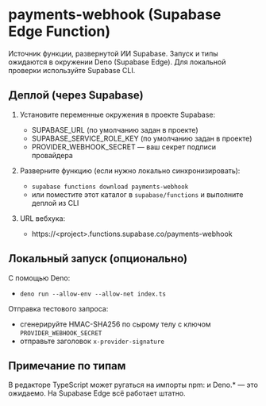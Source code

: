 # payments-webhook (Supabase Edge Function)

Источник функции, развернутой ИИ Supabase. Запуск и типы ожидаются в окружении Deno (Supabase Edge). Для локальной проверки используйте Supabase CLI.

## Деплой (через Supabase)

1. Установите переменные окружения в проекте Supabase:

   - SUPABASE_URL (по умолчанию задан в проекте)
   - SUPABASE_SERVICE_ROLE_KEY (по умолчанию задан в проекте)
   - PROVIDER_WEBHOOK_SECRET — ваш секрет подписи провайдера

2. Разверните функцию (если нужно локально синхронизировать):

   - `supabase functions download payments-webhook`
   - или поместите этот каталог в `supabase/functions` и выполните деплой из CLI

3. URL вебхука:

   - https://\<project>.functions.supabase.co/payments-webhook

## Локальный запуск (опционально)

С помощью Deno:

- `deno run --allow-env --allow-net index.ts`

Отправка тестового запроса:

- сгенерируйте HMAC-SHA256 по сырому телу с ключом `PROVIDER_WEBHOOK_SECRET`
- отправьте заголовок `x-provider-signature`

## Примечание по типам

В редакторе TypeScript может ругаться на импорты npm: и Deno.* — это ожидаемо. На Supabase Edge всё работает штатно.
